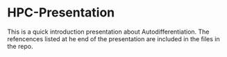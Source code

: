 # HPC-Presentation

This is a quick introduction presentation about Autodifferentiation.  The refencences listed at he end of the presentation are included in the files in the repo.
